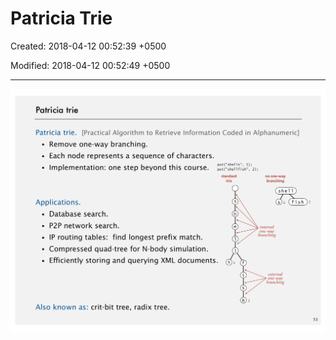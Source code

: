 # Patricia Trie

Created: 2018-04-12 00:52:39 +0500

Modified: 2018-04-12 00:52:49 +0500

---

![image](media/Patricia-Trie-image1.png)
